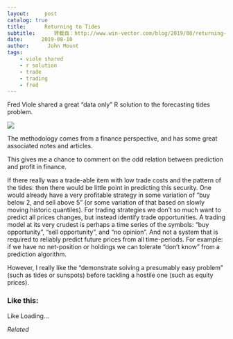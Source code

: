 ```yaml
---
layout:     post
catalog: true
title:      Returning to Tides
subtitle:      转载自：http://www.win-vector.com/blog/2019/08/returning-to-tides/
date:      2019-08-10
author:      John Mount
tags:
    - viole shared
    - r solution
    - trade
    - trading
    - fred
---
```


Fred Viole shared a great “data only” R solution to the forecasting tides problem.

![](https://i2.wp.com/www.win-vector.com/blog/wp-content/uploads/2019/08/Unknown.png?resize=660%2C471)


The methodology comes from a finance perspective, and has some great associated notes and articles.

This gives me a chance to comment on the odd relation between prediction and profit in finance.




If there really was a trade-able item with low trade costs and the pattern of the tides: then there would be little point in predicting this security. One would already have a very profitable strategy in some variation of “buy below 2, and sell above 5” (or some variation of that based on slowly moving historic quantiles). For trading strategies we don’t so much want to predict all prices changes, but instead identify trade opportunities. A trading model at its very crudest is perhaps a time series of the symbols: “buy opportunity”, “sell opportunity”, and “no opinion”. And not a system that is required to reliably predict future prices from all time-periods. For example: if we have no net-position or holdings we can tolerate “don’t know” from a prediction algorithm.

However, I really like the “demonstrate solving a presumably easy problem” (such as tides or sunspots) before tackling a hostile one (such as equity prices).

### Like this:

Like Loading...


*Related*


